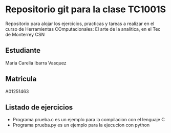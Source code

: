 # Repositorio git para la clase TC1001S
Repositorio para alojar los ejercicios, practicas y tareas a realizar en el curso de Herramientas COmputacionales: El arte de la analitica, en el Tec de Monterrey CSN


## Estudiante
Maria Carelia Ibarra Vasquez

## Matricula

A01251463

## Listado de ejercicios

* Programa prueba.c es un ejemplo para la compilacion con el lenguaje C
* Programa prueba.py es un ejemplo para la ejecucion con python
